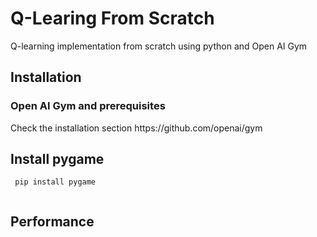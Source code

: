 # Q-Learing From Scratch
 Q-learning implementation from scratch using python and Open AI Gym

<h2> Installation </h2>

<h3> Open AI Gym and prerequisites </h3>
Check the installation section https://github.com/openai/gym

<h2> Install pygame </h2>

```
 pip install pygame
 
```
<h2> Performance </h2>
